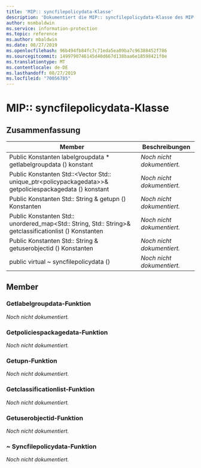 ```yaml
---
title: 'MIP:: syncfilepolicydata-Klasse'
description: 'Dokumentiert die MIP:: syncfilepolicydata-Klasse des MIP-SDKs (Microsoft Information Protection).'
author: msmbaldwin
ms.service: information-protection
ms.topic: reference
ms.author: mbaldwin
ms.date: 08/27/2019
ms.openlocfilehash: 96b494fb84fc7c71eda5ea09ba7c96388452f786
ms.sourcegitcommit: 1499790746145d40d667d138baa6e18598421f0e
ms.translationtype: MT
ms.contentlocale: de-DE
ms.lasthandoff: 08/27/2019
ms.locfileid: "70056785"
---
```

# <a name="class-mipsyncfilepolicydata"></a>MIP:: syncfilepolicydata-Klasse 
  
## <a name="summary"></a>Zusammenfassung
 Member                        | Beschreibungen                                
--------------------------------|---------------------------------------------
Public Konstanten labelgroupdata * getlabelgroupdata () konstant  | _Noch nicht dokumentiert._
Public Konstanten Std::\<Vector Std:: unique_ptr\<policypackagedata\>\>& getpoliciespackagedata () konstant  | _Noch nicht dokumentiert._
Public Konstanten Std:: String & getupn () Konstanten  | _Noch nicht dokumentiert._
Public Konstanten Std:: unordered_map\<Std:: String, Std:: String\>& getclassificationlist () Konstanten  | _Noch nicht dokumentiert._
Public Konstanten Std:: String & getuserobjectid () Konstanten  | _Noch nicht dokumentiert._
public virtual ~ syncfilepolicydata ()  | _Noch nicht dokumentiert._
  
## <a name="members"></a>Member
  
### <a name="getlabelgroupdata-function"></a>Getlabelgroupdata-Funktion
_Noch nicht dokumentiert._

  
### <a name="getpoliciespackagedata-function"></a>Getpoliciespackagedata-Funktion
_Noch nicht dokumentiert._

  
### <a name="getupn-function"></a>Getupn-Funktion
_Noch nicht dokumentiert._

  
### <a name="getclassificationlist-function"></a>Getclassificationlist-Funktion
_Noch nicht dokumentiert._

  
### <a name="getuserobjectid-function"></a>Getuserobjectid-Funktion
_Noch nicht dokumentiert._

  
### <a name="syncfilepolicydata-function"></a>~ Syncfilepolicydata-Funktion
_Noch nicht dokumentiert._
